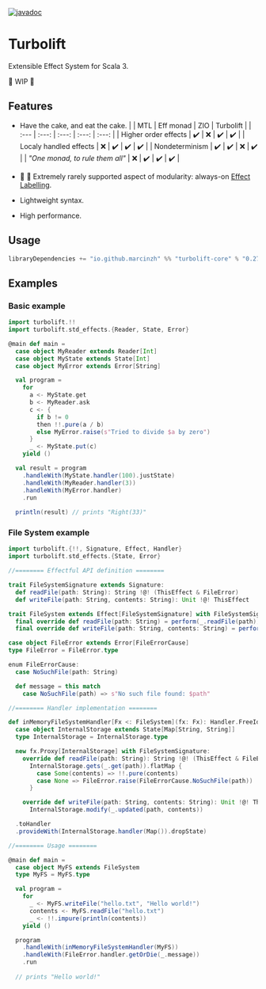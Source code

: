 [![javadoc](https://javadoc.io/badge2/io.github.marcinzh/turbolift-core_3/javadoc.svg)](https://javadoc.io/doc/io.github.marcinzh/turbolift-core_3) 

# Turbolift

Extensible Effect System for Scala 3.

:construction: WIP :construction:

## Features

- Have the cake, and eat the cake.
  |  | MTL | Eff monad | ZIO | Turbolift |
  | :--- | :---: | :---: | :---: | :---: |
  | Higher order effects | :heavy_check_mark: | :x: | :heavy_check_mark: | :heavy_check_mark: |
  | Localy handled effects | :x: | :heavy_check_mark: | :heavy_check_mark: | :heavy_check_mark: |
  | Nondeterminism | :heavy_check_mark: | :heavy_check_mark: | :x: | :heavy_check_mark: |
  | *"One monad, to rule them all"* | :x: | :heavy_check_mark: | :heavy_check_mark: | :heavy_check_mark: |

- 🦄 🌈 Extremely rarely supported aspect of modularity: always-on [Effect Labelling](https://docs.idris-lang.org/en/latest/effects/state.html#labelled-effects).

- Lightweight syntax.
 
- High performance.

## Usage

```scala
libraryDependencies += "io.github.marcinzh" %% "turbolift-core" % "0.27.0"
```

## Examples

### Basic example

```scala
import turbolift.!!
import turbolift.std_effects.{Reader, State, Error}

@main def main =
  case object MyReader extends Reader[Int]
  case object MyState extends State[Int]
  case object MyError extends Error[String]

  val program =
    for
      a <- MyState.get
      b <- MyReader.ask
      c <- {
        if b != 0
        then !!.pure(a / b)
        else MyError.raise(s"Tried to divide $a by zero")
      }
      _ <- MyState.put(c)
    yield ()

  val result = program
    .handleWith(MyState.handler(100).justState)
    .handleWith(MyReader.handler(3))
    .handleWith(MyError.handler)
    .run
 
  println(result) // prints "Right(33)"
```

### File System example

```scala
import turbolift.{!!, Signature, Effect, Handler}
import turbolift.std_effects.{State, Error}

//======== Effectful API definition ======== 

trait FileSystemSignature extends Signature:
  def readFile(path: String): String !@! (ThisEffect & FileError)
  def writeFile(path: String, contents: String): Unit !@! ThisEffect

trait FileSystem extends Effect[FileSystemSignature] with FileSystemSignature:
  final override def readFile(path: String) = perform(_.readFile(path))
  final override def writeFile(path: String, contents: String) = perform(_.writeFile(path, contents))

case object FileError extends Error[FileErrorCause]
type FileError = FileError.type

enum FileErrorCause:
  case NoSuchFile(path: String)

  def message = this match
    case NoSuchFile(path) => s"No such file found: $path"

//======== Handler implementation ======== 

def inMemoryFileSystemHandler[Fx <: FileSystem](fx: Fx): Handler.FreeId[fx.type] =
  case object InternalStorage extends State[Map[String, String]]
  type InternalStorage = InternalStorage.type

  new fx.Proxy[InternalStorage] with FileSystemSignature:
    override def readFile(path: String): String !@! (ThisEffect & FileError) =
      InternalStorage.gets(_.get(path)).flatMap {
        case Some(contents) => !!.pure(contents)
        case None => FileError.raise(FileErrorCause.NoSuchFile(path))
      }

    override def writeFile(path: String, contents: String): Unit !@! ThisEffect =
      InternalStorage.modify(_.updated(path, contents))

  .toHandler
  .provideWith(InternalStorage.handler(Map()).dropState)

//======== Usage ======== 

@main def main =
  case object MyFS extends FileSystem
  type MyFS = MyFS.type

  val program =
    for
      _ <- MyFS.writeFile("hello.txt", "Hello world!")
      contents <- MyFS.readFile("hello.txt")
      _ <- !!.impure(println(contents))
    yield ()

  program
    .handleWith(inMemoryFileSystemHandler(MyFS))
    .handleWith(FileError.handler.getOrDie(_.message))
    .run
    
  // prints "Hello world!"
```
